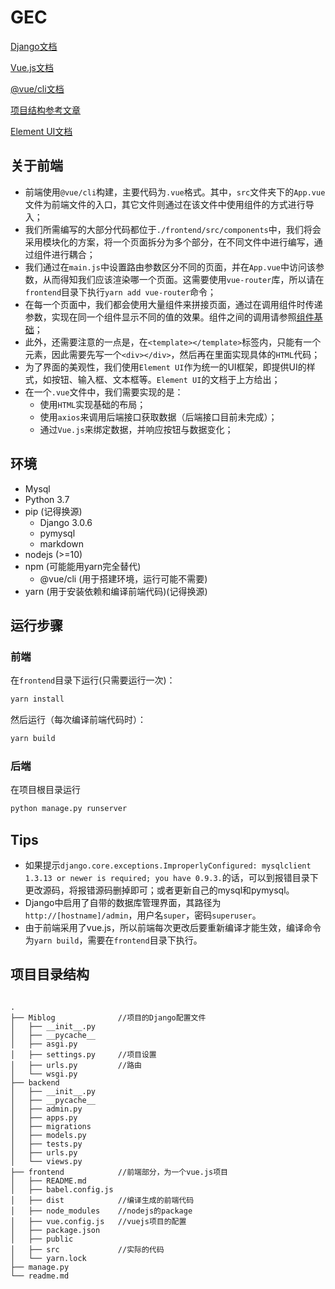 # GEC

[Django文档](https://docs.djangoproject.com/zh-hans/3.0/)

[Vue.js文档](https://cn.vuejs.org/v2/guide/)

[@vue/cli文档](https://cli.vuejs.org/zh/guide/)

[项目结构参考文章](https://zhuanlan.zhihu.com/p/25080236)

[Element UI文档](https://element.eleme.cn/#/zh-CN/component/installation)

## 关于前端

- 前端使用`@vue/cli`构建，主要代码为`.vue`格式。其中，`src`文件夹下的`App.vue`文件为前端文件的入口，其它文件则通过在该文件中使用组件的方式进行导入；
- 我们所需编写的大部分代码都位于`./frontend/src/components`中，我们将会采用模块化的方案，将一个页面拆分为多个部分，在不同文件中进行编写，通过组件进行耦合；
- 我们通过在`main.js`中设置路由参数区分不同的页面，并在`App.vue`中访问该参数，从而得知我们应该渲染哪一个页面。这需要使用`vue-router`库，所以请在`frontend`目录下执行`yarn add vue-router`命令；
- 在每一个页面中，我们都会使用大量组件来拼接页面，通过在调用组件时传递参数，实现在同一个组件显示不同的值的效果。组件之间的调用请参照[组件基础](https://cn.vuejs.org/v2/guide/components.html)；
- 此外，还需要注意的一点是，在`<template></template>`标签内，只能有一个元素，因此需要先写一个`<div></div>`，然后再在里面实现具体的`HTML`代码；
- 为了界面的美观性，我们使用`Element UI`作为统一的UI框架，即提供UI的样式，如按钮、输入框、文本框等。`Element UI`的文档于上方给出；
- 在一个`.vue`文件中，我们需要实现的是：
  - 使用`HTML`实现基础的布局；
  - 使用`axios`来调用后端接口获取数据（后端接口目前未完成）；
  - 通过`Vue.js`来绑定数据，并响应按钮与数据变化；


## 环境

- Mysql
- Python 3.7
- pip (记得换源)
  - Django 3.0.6
  - pymysql
  - markdown
- nodejs (>=10)
- npm (可能能用yarn完全替代)
  - @vue/cli (用于搭建环境，运行可能不需要)
- yarn (用于安装依赖和编译前端代码)(记得换源)

## 运行步骤

### 前端

在`frontend`目录下运行(只需要运行一次)：

```bash
yarn install
```

然后运行（每次编译前端代码时）：

```bash
yarn build
```

### 后端

在项目根目录运行

```bash
python manage.py runserver
```

## Tips

- 如果提示`django.core.exceptions.ImproperlyConfigured: mysqlclient 1.3.13 or newer is required; you have 0.9.3.`的话，可以到报错目录下更改源码，将报错源码删掉即可；或者更新自己的mysql和pymysql。
- Django中启用了自带的数据库管理界面，其路径为`http://[hostname]/admin`，用户名`super`，密码`superuser`。
- 由于前端采用了vue.js，所以前端每次更改后要重新编译才能生效，编译命令为`yarn build`，需要在`frontend`目录下执行。

## 项目目录结构

```

.
├── Miblog              //项目的Django配置文件
│   ├── __init__.py
│   ├── __pycache__
│   ├── asgi.py
│   ├── settings.py     //项目设置
│   ├── urls.py         //路由
│   └── wsgi.py
├── backend
│   ├── __init__.py
│   ├── __pycache__
│   ├── admin.py
│   ├── apps.py
│   ├── migrations
│   ├── models.py
│   ├── tests.py
│   ├── urls.py
│   └── views.py
├── frontend            //前端部分，为一个vue.js项目
│   ├── README.md
│   ├── babel.config.js
│   ├── dist            //编译生成的前端代码
│   ├── node_modules    //nodejs的package
│   ├── vue.config.js   //vuejs项目的配置
│   ├── package.json
│   ├── public
│   ├── src             //实际的代码
│   └── yarn.lock
├── manage.py
└── readme.md
```